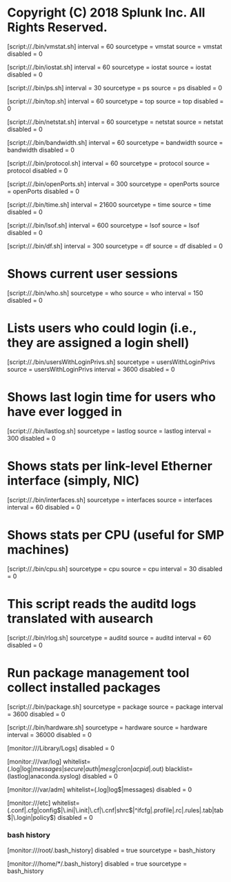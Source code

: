 # Copyright (C) 2018 Splunk Inc. All Rights Reserved.
[script://./bin/vmstat.sh]
interval = 60
sourcetype = vmstat
source = vmstat
disabled = 0

[script://./bin/iostat.sh]
interval = 60
sourcetype = iostat
source = iostat
disabled = 0

[script://./bin/ps.sh]
interval = 30
sourcetype = ps
source = ps
disabled = 0

[script://./bin/top.sh]
interval = 60
sourcetype = top
source = top
disabled = 0

[script://./bin/netstat.sh]
interval = 60
sourcetype = netstat
source = netstat
disabled = 0

[script://./bin/bandwidth.sh]
interval = 60
sourcetype = bandwidth
source = bandwidth
disabled = 0

[script://./bin/protocol.sh]
interval = 60
sourcetype = protocol
source = protocol
disabled = 0

[script://./bin/openPorts.sh]
interval = 300
sourcetype = openPorts
source = openPorts
disabled = 0

[script://./bin/time.sh]
interval = 21600
sourcetype = time
source = time
disabled = 0

[script://./bin/lsof.sh]
interval = 600
sourcetype = lsof
source = lsof
disabled = 0

[script://./bin/df.sh]
interval = 300
sourcetype = df
source = df
disabled = 0

# Shows current user sessions
[script://./bin/who.sh]
sourcetype = who
source = who
interval = 150
disabled = 0

# Lists users who could login (i.e., they are assigned a login shell)
[script://./bin/usersWithLoginPrivs.sh]
sourcetype = usersWithLoginPrivs
source = usersWithLoginPrivs
interval = 3600
disabled = 0

# Shows last login time for users who have ever logged in
[script://./bin/lastlog.sh]
sourcetype = lastlog
source = lastlog
interval = 300
disabled = 0

# Shows stats per link-level Etherner interface (simply, NIC)
[script://./bin/interfaces.sh]
sourcetype = interfaces
source = interfaces
interval = 60
disabled = 0

# Shows stats per CPU (useful for SMP machines)
[script://./bin/cpu.sh]
sourcetype = cpu
source = cpu
interval = 30
disabled = 0

# This script reads the auditd logs translated with ausearch
[script://./bin/rlog.sh]
sourcetype = auditd
source = auditd
interval = 60
disabled = 0

# Run package management tool collect installed packages
[script://./bin/package.sh]
sourcetype = package
source = package
interval = 3600
disabled = 0

[script://./bin/hardware.sh]
sourcetype = hardware
source = hardware
interval = 36000
disabled = 0

[monitor:///Library/Logs]
disabled = 0

[monitor:///var/log]
whitelist=(\.log|log$|messages|secure|auth|mesg$|cron$|acpid$|\.out)
blacklist=(lastlog|anaconda\.syslog)
disabled = 0

[monitor:///var/adm]
whitelist=(\.log|log$|messages)
disabled = 0

[monitor:///etc]
whitelist=(\.conf|\.cfg|config$|\.ini|\.init|\.cf|\.cnf|shrc$|^ifcfg|\.profile|\.rc|\.rules|\.tab|tab$|\.login|policy$)
disabled = 0

### bash history
[monitor:///root/.bash_history]
disabled = true
sourcetype = bash_history

[monitor:///home/*/.bash_history]
disabled = true
sourcetype = bash_history
